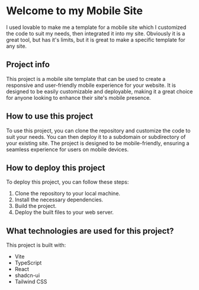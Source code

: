 # Welcome to my Mobile Site
I used lovable to make me a template for a mobile site which I customized the code to suit my needs, then integrated it into my site.  Obviously it is a great tool, but has it's limits, but it is great to make a specific template for any site.

## Project info
This project is a mobile site template that can be used to create a responsive and user-friendly mobile experience for your website. It is designed to be easily customizable and deployable, making it a great choice for anyone looking to enhance their site's mobile presence.

## How to use this project
To use this project, you can clone the repository and customize the code to suit your needs. You can then deploy it to a subdomain or subdirectory of your existing site. The project is designed to be mobile-friendly, ensuring a seamless experience for users on mobile devices.

## How to deploy this project
To deploy this project, you can follow these steps:
1. Clone the repository to your local machine.
2. Install the necessary dependencies.
3. Build the project.
4. Deploy the built files to your web server.


## What technologies are used for this project?

This project is built with:

- Vite
- TypeScript
- React
- shadcn-ui
- Tailwind CSS

